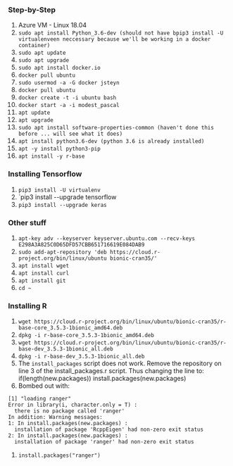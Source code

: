 ### Step-by-Step
1. Azure VM - Linux 18.04
1. `sudo apt install Python_3.6-dev (should not have bpip3 install -U virtualenveen neccessary because we'll be working in a docker container)`
1. `sudo apt update`
1. `sudo apt upgrade`
1. `sudo apt install docker.io`
1. `docker pull ubuntu`
1. `sudo usermod -a -G docker jsteyn`
1. `docker pull ubuntu`
1. `docker create -t -i ubuntu bash`
1. `docker start -a -i modest_pascal`
1. `apt update`
1. `apt upgrade`
1. `sudo apt install software-properties-common (haven't done this before ... will see what it does)`
1. `apt install python3.6-dev (python 3.6 is already installed)`
1. `apt -y install python3-pip`
1. `apt install -y r-base`

### Installing Tensorflow
1. `pip3 install -U virtualenv`
1. `pip3 install --upgrade tensorflow
1. `pip3 install --upgrade keras`

### Other stuff
1. `apt-key adv --keyserver keyserver.ubuntu.com --recv-keys E298A3A825C0D65DFD57CBB651716619E084DAB9`
1. `sudo add-apt-repository 'deb https://cloud.r-project.org/bin/linux/ubuntu bionic-cran35/'`
1. `apt install wget`
1. `apt install curl`
1. `apt install git`
1. `cd ~`

### Installing R
1. `wget https://cloud.r-project.org/bin/linux/ubuntu/bionic-cran35/r-base-core_3.5.3-1bionic_amd64.deb`
1. `dpkg -i r-base-core_3.5.3-1bionic_amd64.deb`
1. `wget https://cloud.r-project.org/bin/linux/ubuntu/bionic-cran35/r-base-dev_3.5.3-1bionic_all.deb`
1. `dpkg -i r-base-dev_3.5.3-1bionic_all.deb`
1. The `install_packages` script does not work. Remove the repository on line 3 of the install_packages.r script. Thus changing the line to: if(length(new.packages)) install.packages(new.packages)
1. Bombed out with:
```
[1] "loading ranger"
Error in library(i, character.only = T) :
  there is no package called 'ranger'
In addition: Warning messages:
1: In install.packages(new.packages) :
  installation of package 'RcppEigen' had non-zero exit status
2: In install.packages(new.packages) :
  installation of package 'ranger' had non-zero exit status

```
1. `install.packages("ranger")`
